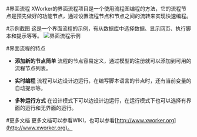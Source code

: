 #界面流程
XWorker的界面流程项目是一个使用流程图编程的方法，它的流程节点是预先做好的功能节点，通过设置流程节点和节点之间的流转来实现快速编程。

#示例截图
这是一个界面流程的示例，有从数据库中选择数据、显示网页、执行脚本和提示等等。
![界面流程示例](http://git.oschina.net/uploads/images/2016/0623/172848_314163f9_493262.png "界面流程示例")

#界面流程的特点
-  **添加新的节点简单** 
流程的节点容易定义，通过模型的注册就可以添加到可用的流程节点列表。

-  **实时编程** 
流程可以边设计边运行，在编写脚本语言的节点时，还有当前变量的自动提示等。

-  **多种运行方式** 
在设计模式下可以边设计边运行，在运行模式下也可以选择有界面的运行和无界面的运行。

#更多文档
更多文档可以参看WIKI，也可以参看[http://www.xworker.org](http://www.xworker.org)。
